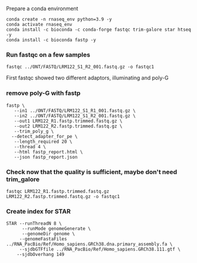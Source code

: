 Prepare a conda environment

```
conda create -n rnaseq_env python=3.9 -y
conda activate rnaseq_env
conda install -c bioconda -c conda-forge fastqc trim-galore star htseq -y
conda install -c bioconda fastp -y
```


### Run fastqc on a few samples
```
fastqc ../ONT/FASTQ/LRM122_S1_R2_001.fastq.gz -o fastqc1
```
First fastqc showed two different adaptors, illuminating and poly-G

### remove poly-G with fastp
```
fastp \
   --in1 ../ONT/FASTQ/LRM122_S1_R1_001.fastq.gz \
   --in2 ../ONT/FASTQ/LRM122_S1_R2_001.fastq.gz \
   --out1 LRM122_R1.fastp.trimmed.fastq.gz \
   --out2 LRM122_R2.fastp.trimmed.fastq.gz \
   --trim_poly_g \
  --detect_adapter_for_pe \
   --length_required 20 \
   --thread 4 \
   --html fastp_report.html \
   --json fastp_report.json

```
### Check now that the quality is sufficient, maybe don't need trim_galore
```
fastqc LRM122_R1.fastp.trimmed.fastq.gz LRM122_R2.fastp.trimmed.fastq.gz -o fastqc1
```

### Create index for STAR
```
STAR --runThreadN 8 \
      --runMode genomeGenerate \
      --genomeDir genome \
     --genomeFastaFiles ../RNA_PacBio/Ref/Homo_sapiens.GRCh38.dna.primary_assembly.fa \
     --sjdbGTFfile ../RNA_PacBio/Ref/Homo_sapiens.GRCh38.111.gtf \
    --sjdbOverhang 149


```
